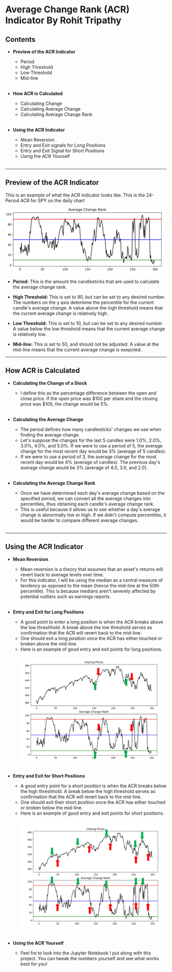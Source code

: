 # **Average Change Rank (ACR) Indicator By Rohit Tripathy**

## **Contents**
- **Preview of the ACR Indicator**
  - Period
  - High Threshold
  - Low Threshold
  - Mid-line
<br/><br/>

- **How ACR is Calculated**
  - Calculating Change
  - Calculating Average Change
  - Calculating Average Change Rank
<br/><br/>

- **Using the ACR Indicator**
  - Mean Reversion
  - Entry and Exit signals for Long Positions
  - Entry and Exit Signal for Short Positions
  - Using the ACR Yourself
<br/><br/>

---

## **Preview of the ACR Indicator**

This is an example of what the ACR indicator looks like.
This is the 24-Period ACR for SPY on the daily chart


![](AverageChangeRankPic.PNG)

 - **Period:** This is the amount the candlesticks that are used to calculate the average change rank.

 - **High Threshold:** This is set to 90, but can be set to any desired number. The numbers on the y axis determine the percentile for the current candle's average change. A value above the high threshold means that the current average change is relatively high.

 - **Low Threshold:** This is set to 10, but can be set to any desired number. A value below the low threshold means that the current average change is relatively low.

 - **Mid-line:** This is set to 50, and should not  be adjusted. A value at the mid-line means that the current average change is exepcted. 

---

## **How ACR is Calculated**

- **Calculating the Change of a Stock**
  - I define this as the percentage difference between the open and close price. If the open price was $100 per share and the closing price was $105, the change would be 5%.
<br/><br/>

- **Calculating the Average Change**
  - The period defines how many candlesticks' changes we use when finding the average change. 
  - Let's suppose the changes for the last 5 candles were 1.0%, 2.0%, 3.0%, 4.0%, and 5.0%. If we were to use a period of 5, the average change for the most recent day would be 3% (average of 5 candles).
  - If we were to use a period of 3, the average change for the most recent day would be 4% (average of candles). The previous day's average change would be 3% (average of 4.0, 3.0, and 2.0).
<br/><br/>

- **Calculating the Average Change Rank**
  - Once we have determined each day's average change based on the specified period, we can convert all the average changes into percentiles, thus obtaining each candle's average change rank.
  - This is useful because it allows us to see whether a day's average change is abnormally low or high. If we didn't compute percentiles, it would be harder to compare different average changes.
<br/><br/>

---

## **Using the ACR Indicator**

- **Mean Reversion**
  - Mean reversion is a theory that assumes that an asset's returns will revert back to average levels over time.
  - For this indicator, I will be using the median as a central measure of tendency as opposed to the mean (hence the mid-line at the 50th percentile). This is because medians aren't severely affected by potential outliers such as earnings reports.
<br/><br/>


- **Entry and Exit for Long Positions**
  - A good point to enter a long position is when the ACR breaks above the low threshhold. A break above the low threshold serves as confirmation that the ACR will revert back to the mid-line.
  - One should exit a long position once the ACR has either touched or broken above the mid-line.
  - Here is an example of good entry and exit points for long positions.
<br/><br/>
![](ACRLongs.PNG)
<br/><br/>

- **Entry and Exit for Short Positions**
  - A good entry point for a short position is when the ACR breaks below the high threshhold. A break below the high threshold serves as confirmation that the ACR will revert back to the mid-line.
  - One should exit their short position once the ACR has either touched or broken below the mid-line.
  - Here is an example of good entry and exit points for short positions.
    <br/><br/>
    ![](ACRShorts.PNG)
    <br/><br/>

- **Using the ACR Yourself**
  - Feel fre to look into the Jupyter Notebook I put along with this project. You can tweak the numbers yourself and see what works best for you!
